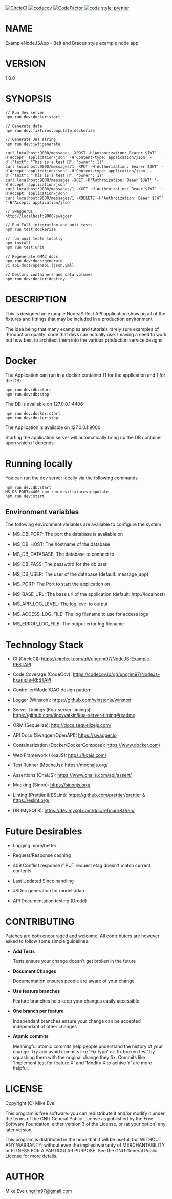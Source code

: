 [![CircleCI](https://circleci.com/gh/ungrim97/NodeJS-Example-RESTAPI.svg?style=svg)](https://circleci.com/gh/ungrim97/NodeJS-Example-RESTAPI) [![codecov](https://codecov.io/gh/ungrim97/NodeJs-Example-RESTAPI/branch/master/graph/badge.svg)](https://codecov.io/gh/ungrim97/NodeJs-Example-RESTAPI) [![CodeFactor](https://www.codefactor.io/repository/github/ungrim97/nodejs-example-restapi/badge)](https://www.codefactor.io/repository/github/ungrim97/nodejs-example-restapi) [![code style: prettier](https://img.shields.io/badge/code_style-prettier-ff69b4.svg?style=flat-square)](https://github.com/prettier/prettier)

# NAME

ExampleNodeJSApp - Belt and Braces style example node app

# VERSION

1.0.0

# SYNOPSIS

    // Run Dev server
    npm run dev:docker:start

    // Generate data
    npm run dev:fixtures:populate:dockerize

    // Generate JWT string
    npm run dev:jwt:generate

    curl localhost:9000/messages -XPOST -H'Authorization: Bearer $JWT' -H'Accept: application/json' -H'Content-type: application/json' -d'{"text": "This is a test 📙", "owner": 1}'
    curl localhost:9000/messages/1 -XPUT -H'Authorization: Bearer $JWT' -H'Accept: application/json' -H'Content-type: application/json' -d'{"text": "This is a test 📙", "owner": 1}'
    curl localhost:9000/messages -XGET -H'Authroization: Beaer $JWT' '-H'Accept: application/json'
    curl localhost:9000/messages/1 -XGET -H'Authroization: Beaer $JWT' '-H'Accept: application/json'
    curl localhost:9000/messages/1 -XDELETE -H'Authroization: Beaer $JWT' '-H'Accept: application/json'

    // SwaggerUI
    http://localhost:9000/swagger

    // Run Full integration and unit tests
    npm run test:dockerize

    // run unit tests locally
    npm install
    npm run test:unit

    // Regenerate OMA3 docs
    npm run dev:docs:generate
    vi api-docs/openapi.{json,yml}

    // Destory containers and data volumes
    npm run dev:docker:destroy

# DESCRIPTION

This is designed an example NodeJS Rest API application showing all of the fixtures and fittings that
may be included in a production environment

The idea being that many examples and tutorials rarely sure examples of 'Production quality' code
that devs can actually use. Leaving a need to work out how best to architect them into the various
production service designs

# Docker

The Application can run in a docker container (1 for the application and 1 for the DB)

    npm run dev:db:start
    npm run dev:db:stop
The DB is available on 127.0.0.1:4406

    npm run dev:docker:start
    npm run dev:docker:stop
The Application is available on 127.0.0.1:9000

Starting the application server will automatically bring up the DB container
upon which if depends

# Running locally

You can run the dev server locally via the following commands

    npm run dev:db:start
    MS_DB_PORT=4406 npm run dev:fixtures:populate
    npm run dev:start

## Environment variables

The following environment variables are available to configure the system

- MS_DB_PORT: The port the database is available on
- MS_DB_HOST: The hostname of the database
- MS_DB_DATABASE: The database to connect to
- MS_DB_PASS: The password for the db user
- MS_DB_USER: The user of the database (default: message_app)

- MS_PORT: The Port to start the application on
- MS_BASE_URL: The base url of the application (default: http://localhost)
- MS_APP_LOG_LEVEL: The log level to output
- MS_ACCESS_LOG_FILE: The log filename to use for access logs
- MS_ERROR_LOG_FILE: The output error log filename

# Technology Stack

- CI (CircleCI): https://circleci.com/gh/ungrim97/NodeJS-Example-RESTAPI

- Code Coverage (CodeCov): https://codecov.io/gh/ungrim97/NodeJs-Example-RESTAPI

- Controller/Model/DAO design pattern

- Logger (Winston): https://github.com/winstonjs/winston

- Server Timings (Koa-server-timings): https://github.com/tinovyatkin/koa-server-timing#readme

- ORM (Sequelize): http://docs.sequelizejs.com/

- API Docs (Swagger/OpenAPI): https://swagger.io

- Containerization (Docker/DockerCompose): https://www.docker.com/

- Web Framework (KoaJS): https://koajs.com/

- Test Runner (MochaJs): https://mochajs.org/

- Assertions (ChaiJS): https://www.chaijs.com/api/assert/

- Mocking (Sinon): https://sinonjs.org/

- Linting (Prettier & ESLint): https://github.com/prettier/prettier & https://eslint.org/

- DB (MySQL8): https://dev.mysql.com/doc/refman/8.0/en/

# Future Desirables

- Logging more/better

- Request/Response caching

- 409 Conflict response if PUT request etag doesn't match current contents

- Last Updated Since handling

- JSDoc generation for models/dao

- API Documentation testing (Dredd)

# CONTRIBUTING

Patches are both encouraged and welcome. All contributers are however asked to follow some simple
guidelines:

- **Add Tests**

    Tests ensure your change doesn't get broken in the future

- **Document Changes**

    Documentation ensures people are aware of your change

- **Use feature branches**

    Feature branches help keep your changes easily accessible

- **One branch per feature**

    Independant branches ensure your change can be accepted independant of other changes

- **Atomic commits**

    Meaningful atomic commits help people understand the history of your change. Try and avoid commits like 'Fix typo' or 'fix broken test' by squashing them with the original change they fix. Commits like 'Implement test for feature X' and 'Modify X to achive Y' are more helpful.

# LICENSE

Copyright (C) Mike Eve.

This program is free software: you can redistribute it and/or modify it under the terms of the GNU General Public License as published by the Free Software Foundation, either version 3 of the License, or (at your option) any later version.

This program is distributed in the hope that it will be useful, but WITHOUT ANY WARRANTY; without even the implied warranty of MERCHANTABILITY or FITNESS FOR A PARTICULAR PURPOSE. See the GNU General Public License for more details.

# AUTHOR

Mike Eve <ungrim97@gmail.com>
